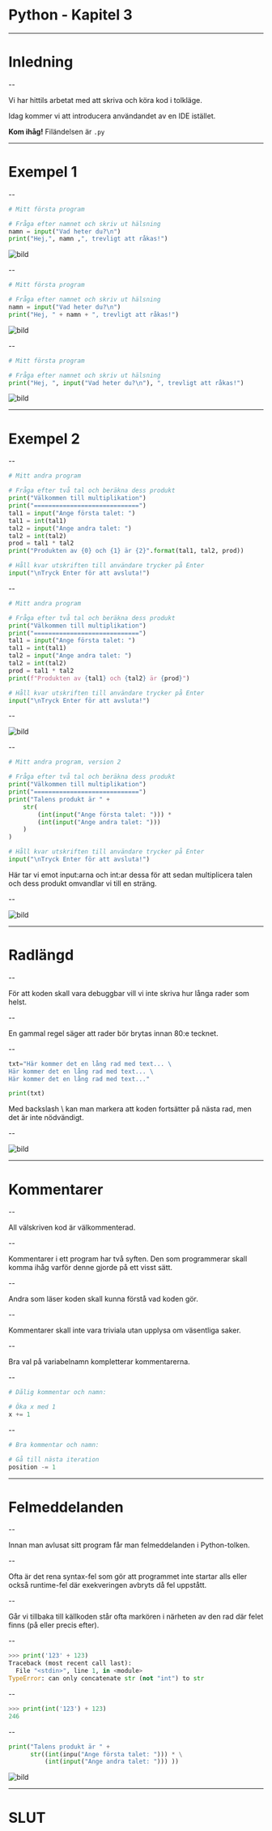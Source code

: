 # Python - Kapitel 3

---

# Inledning

--

Vi har hittils arbetat med att skriva och köra kod i tolkläge.

Idag kommer vi att introducera användandet av en IDE istället.

**Kom ihåg!** Filändelsen är `.py`

---

# Exempel 1

--

```python
# Mitt första program

# Fråga efter namnet och skriv ut hälsning
namn = input("Vad heter du?\n")
print("Hej,", namn ,", trevligt att råkas!")
```

![bild](images/python-03-ex01a.png)

--

```python
# Mitt första program

# Fråga efter namnet och skriv ut hälsning
namn = input("Vad heter du?\n")
print("Hej, " + namn + ", trevligt att råkas!")
```

![bild](images/python-03-ex01.png)

--

```python
# Mitt första program

# Fråga efter namnet och skriv ut hälsning
print("Hej, ", input("Vad heter du?\n"), ", trevligt att råkas!")
```

![bild](images/python-03-ex01.png)

---


# Exempel 2

--

```python
# Mitt andra program

# Fråga efter två tal och beräkna dess produkt
print("Välkommen till multiplikation")
print("=============================")
tal1 = input("Ange första talet: ")
tal1 = int(tal1)
tal2 = input("Ange andra talet: ")
tal2 = int(tal2)
prod = tal1 * tal2
print("Produkten av {0} och {1} är {2}".format(tal1, tal2, prod))

# Håll kvar utskriften till användare trycker på Enter
input("\nTryck Enter för att avsluta!")
```

--

```python
# Mitt andra program

# Fråga efter två tal och beräkna dess produkt
print("Välkommen till multiplikation")
print("=============================")
tal1 = input("Ange första talet: ")
tal1 = int(tal1)
tal2 = input("Ange andra talet: ")
tal2 = int(tal2)
prod = tal1 * tal2
print(f"Produkten av {tal1} och {tal2} är {prod}")

# Håll kvar utskriften till användare trycker på Enter
input("\nTryck Enter för att avsluta!")
```

--

![bild](images/python-03-ex2.png)

--

```python
# Mitt andra program, version 2

# Fråga efter två tal och beräkna dess produkt
print("Välkommen till multiplikation")
print("=============================")
print("Talens produkt är " +
    str(
        (int(input("Ange första talet: "))) * 
        (int(input("Ange andra talet: ")))
    )
)

# Håll kvar utskriften till användare trycker på Enter
input("\nTryck Enter för att avsluta!")
```

Här tar vi emot input:arna och int:ar dessa för att sedan multiplicera talen och dess produkt omvandlar vi till en sträng.

--

![bild](images/python-03-ex2v2.png)

---

# Radlängd

--

För att koden skall vara debuggbar vill vi inte skriva hur långa rader som helst.

--

En gammal regel säger att rader bör brytas innan 80:e tecknet.

--

```python
txt="Här kommer det en lång rad med text... \
Här kommer det en lång rad med text... \
Här kommer det en lång rad med text..."

print(txt)
```

Med backslash \ kan man markera att koden fortsätter på nästa rad, men det är inte nödvändigt.

--

![bild](images/python-03-row.png)

---

# Kommentarer

--

All välskriven kod är välkommenterad.

--

Kommentarer i ett program har två syften.
Den som programmerar skall komma ihåg varför denne gjorde på ett visst sätt.

--

Andra som läser koden skall kunna förstå vad koden gör.

--

Kommentarer skall inte vara triviala utan upplysa om väsentliga saker.

--

Bra val på variabelnamn kompletterar kommentarerna.

--

```python
# Dålig kommentar och namn:

# Öka x med 1
x += 1
```

--

```python
# Bra kommentar och namn:

# Gå till nästa iteration
position -= 1
```

---

# Felmeddelanden

--

Innan man avlusat sitt program får man felmeddelanden i Python-tolken.

--

Ofta är det rena syntax-fel som gör att programmet inte startar alls eller också runtime-fel där exekveringen avbryts då fel uppstått.

--

Går vi tillbaka till källkoden står ofta markören i närheten av den rad där felet finns (på eller precis efter).

--

```python
>>> print('123' + 123)
Traceback (most recent call last):
  File "<stdin>", line 1, in <module>
TypeError: can only concatenate str (not "int") to str

```

--


```python
>>> print(int('123') + 123)
246
```

--

```python
print("Talens produkt är " +
      str((int(inpu("Ange första talet: "))) * \
          (int(input("Ange andra talet: "))) ))
```

![bild](images/python-03-ex4.png)

---

# SLUT
